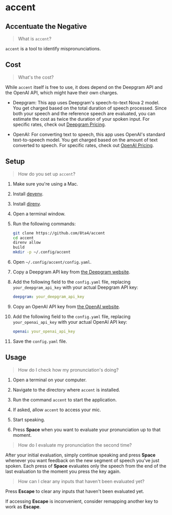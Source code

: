 # accent

## Accentuate the Negative

> What is `accent`?

`accent` is a tool to identify mispronunciations.

## Cost

> What's the cost?

While `accent` itself is free to use, it does depend on the Deepgram API and the OpenAI API, which might have their own charges.

- Deepgram: This app uses Deepgram's speech-to-text Nova 2 model. You get charged based on the total duration of speech processed. Since both your speech and the reference speech are evaluated, you can estimate the cost as twice the duration of your spoken input. For specific rates, check out [Deepgram Pricing](https://deepgram.com/pricing#:~:text=Nova%2D2-,%240.0043/min,-%240.0036/min).

- OpenAI: For converting text to speech, this app uses OpenAI's standard text-to-speech model. You get charged based on the amount of text converted to speech. For specific rates, check out [OpenAI Pricing](https://openai.com/api/pricing/#:~:text=TTS-,%2415.00%20/,1M%20characters,-TTS%20HD).

## Setup

> How do you set up `accent`?

1. Make sure you're using a Mac.

1. Install [devenv](https://github.com/cachix/devenv/blob/2837f4989338aaf03b5b4cf8bad91fe27150d984/docs/getting-started.md#installation).

1. Install [direnv](https://github.com/cachix/devenv/blob/2837f4989338aaf03b5b4cf8bad91fe27150d984/docs/automatic-shell-activation.md#installing-direnv).

1. Open a terminal window.

1. Run the following commands:

   ```sh
   git clone https://github.com/8ta4/accent
   cd accent
   direnv allow
   build
   mkdir -p ~/.config/accent
   ```

1. Open `~/.config/accent/config.yaml`.

1. Copy a Deepgram API key from [the Deepgram website](https://deepgram.com/).

1. Add the following field to the `config.yaml` file, replacing `your_deepgram_api_key` with your actual Deepgram API key:

   ```yaml
   deepgram: your_deepgram_api_key
   ```

1. Copy an OpenAI API key from [the OpenAI website](https://platform.openai.com/api-keys).

1. Add the following field to the `config.yaml` file, replacing `your_openai_api_key` with your actual OpenAI API key:

   ```yaml
   openai: your_openai_api_key
   ```

1. Save the `config.yaml` file.

## Usage

> How do I check how my pronunciation's doing?

1. Open a terminal on your computer.

1. Navigate to the directory where `accent` is installed.

1. Run the command `accent` to start the application.

1. If asked, allow `accent` to access your mic.

1. Start speaking.

1. Press **Space** when you want to evaluate your pronunciation up to that moment.

> How do I evaluate my pronunciation the second time?

After your initial evaluation, simply continue speaking and press **Space** whenever you want feedback on the new segment of speech you've just spoken. Each press of **Space** evaluates only the speech from the end of the last evaluation to the moment you press the key again.

> How can I clear any inputs that haven't been evaluated yet?

Press **Escape** to clear any inputs that haven't been evaluated yet.

If accessing **Escape** is inconvenient, consider remapping another key to work as **Escape**.
